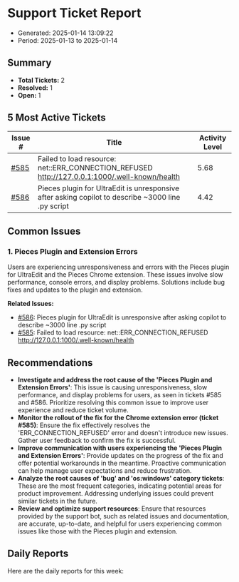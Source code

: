 # Support Ticket Report
- Generated: 2025-01-14 13:09:22
- Period: 2025-01-13 to 2025-01-14

## Summary
- **Total Tickets:** 2
- **Resolved:** 1
- **Open:** 1

## 5 Most Active Tickets
| Issue # | Title | Activity Level |
|---------|-------|----------------|
| [#585](https://github.com/pieces-app/support/issues/585) | Failed to load resource: net::ERR_CONNECTION_REFUSED     http://127.0.0.1:1000/.well-known/health | 5.68 |
| [#586](https://github.com/pieces-app/support/issues/586) | Pieces plugin for UltraEdit is unresponsive after asking copilot to describe ~3000 line .py script | 4.42 |

## Common Issues
### 1. Pieces Plugin and Extension Errors
Users are experiencing unresponsiveness and errors with the Pieces plugin for UltraEdit and the Pieces Chrome extension. These issues involve slow performance, console errors, and display problems.  Solutions include bug fixes and updates to the plugin and extension.

**Related Issues:**
- [#586](https://github.com/pieces-app/support/issues/586): Pieces plugin for UltraEdit is unresponsive after asking copilot to describe ~3000 line .py script
- [#585](https://github.com/pieces-app/support/issues/585): Failed to load resource: net::ERR_CONNECTION_REFUSED     http://127.0.0.1:1000/.well-known/health


## Recommendations
- **Investigate and address the root cause of the 'Pieces Plugin and Extension Errors'**: This issue is causing unresponsiveness, slow performance, and display problems for users, as seen in tickets #585 and #586. Prioritize resolving this common issue to improve user experience and reduce ticket volume.
- **Monitor the rollout of the fix for the Chrome extension error (ticket #585)**: Ensure the fix effectively resolves the 'ERR_CONNECTION_REFUSED' error and doesn't introduce new issues. Gather user feedback to confirm the fix is successful.
- **Improve communication with users experiencing the 'Pieces Plugin and Extension Errors'**: Provide updates on the progress of the fix and offer potential workarounds in the meantime. Proactive communication can help manage user expectations and reduce frustration.
- **Analyze the root causes of 'bug' and 'os:windows' category tickets**: These are the most frequent categories, indicating potential areas for product improvement. Addressing underlying issues could prevent similar tickets in the future.
- **Review and optimize support resources**: Ensure that resources provided by the support bot, such as related issues and documentation, are accurate, up-to-date, and helpful for users experiencing common issues like those with the Pieces plugin and extension.

## Daily Reports
Here are the daily reports for this week:

